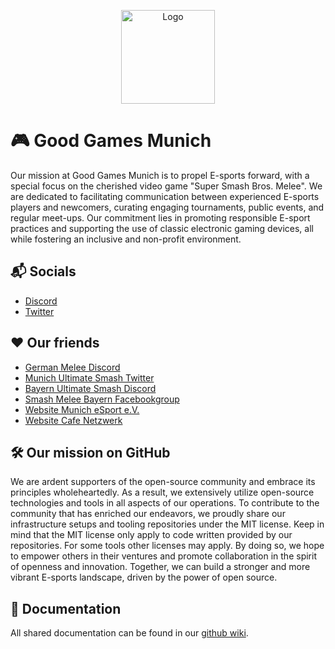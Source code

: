 <p align="center">
    <!-- https://github.com/stefanjudis/github-light-dark-image-example -->
    <picture>
        <source media="(prefers-color-scheme: dark)" srcset="https://raw.github.com/Good-Games-Munich/assets/main/logos/GGM_logo_white.png">
        <img alt="Logo" src="https://raw.github.com/Good-Games-Munich/assets/main/logos/GGM_logo_black.png" height="150">
    </picture>
</p>

# 🎮 Good Games Munich

Our mission at Good Games Munich is to propel E-sports forward, with a special focus on the cherished video game "Super Smash Bros. Melee". We are dedicated to facilitating communication between experienced E-sports players and newcomers, curating engaging tournaments, public events, and regular meet-ups. Our commitment lies in promoting responsible E-sport practices and supporting the use of classic electronic gaming devices, all while fostering an inclusive and non-profit environment.

## 📬 Socials

- [Discord](https://discord.gg/KJdwyJR)
- [Twitter](https://twitter.com/MunichMelee)

## ❤️ Our friends

- [German Melee Discord](https://discord.gg/VU2jRsa)
- [Munich Ultimate Smash Twitter](https://twitter.com/munichsmash)
- [Bayern Ultimate Smash Discord](https://discordapp.com/invite/Azp7q8r)
- [Smash Melee Bayern Facebookgroup](https://www.facebook.com/groups/smash.bayern/)
- [Website Munich eSport e.V.](https://munich-esports.de/)
- [Website Cafe Netzwerk](https://www.cafe-netzwerk.de/)

## 🛠️ Our mission on GitHub

We are ardent supporters of the open-source community and embrace its principles wholeheartedly. As a result, we extensively utilize open-source technologies and tools in all aspects of our operations. To contribute to the community that has enriched our endeavors, we proudly share our infrastructure setups and tooling repositories under the MIT license. Keep in mind that the MIT license only apply to code written provided by our repositories. For some tools other licenses may apply. By doing so, we hope to empower others in their ventures and promote collaboration in the spirit of openness and innovation. Together, we can build a stronger and more vibrant E-sports landscape, driven by the power of open source.

## 📙 Documentation

All shared documentation can be found in our [github wiki](https://github.com/Good-Games-Munich/.github/wiki).
